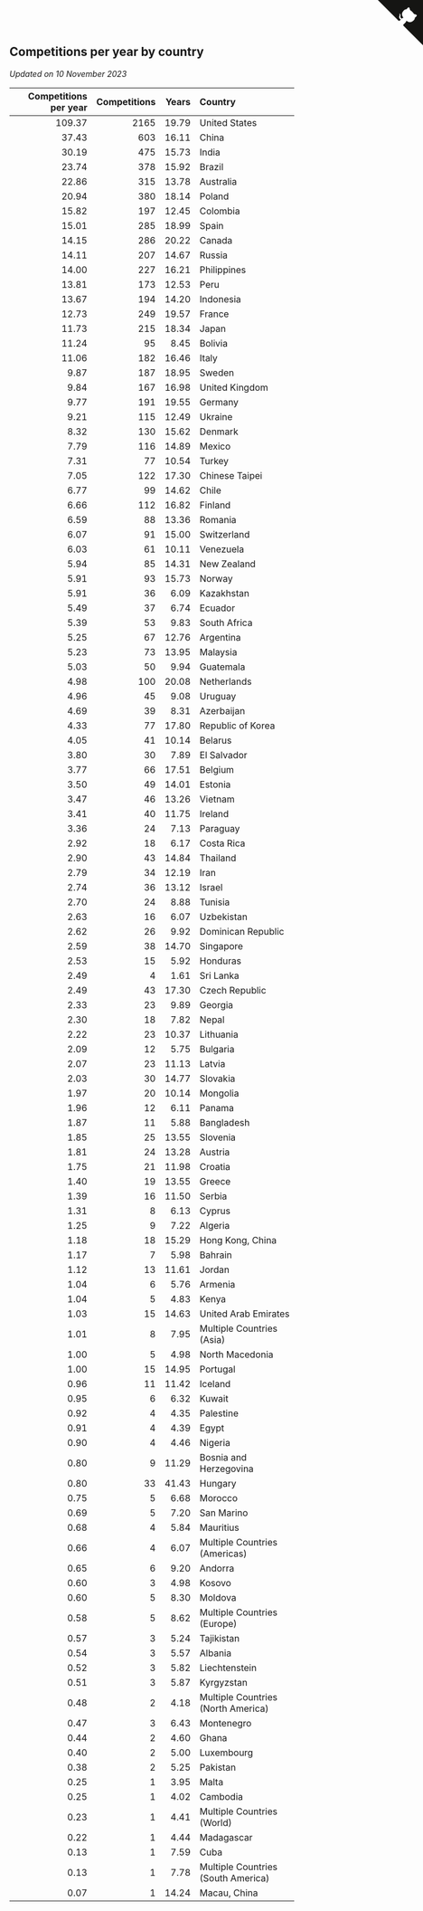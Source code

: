 ## Competitions per year by country

*Updated on 10 November 2023*

| Competitions per year | Competitions | Years | Country |
| ---: | ---: | ---: | :--- |
| 109.37 | 2165 | 19.79 | United States |
| 37.43 | 603 | 16.11 | China |
| 30.19 | 475 | 15.73 | India |
| 23.74 | 378 | 15.92 | Brazil |
| 22.86 | 315 | 13.78 | Australia |
| 20.94 | 380 | 18.14 | Poland |
| 15.82 | 197 | 12.45 | Colombia |
| 15.01 | 285 | 18.99 | Spain |
| 14.15 | 286 | 20.22 | Canada |
| 14.11 | 207 | 14.67 | Russia |
| 14.00 | 227 | 16.21 | Philippines |
| 13.81 | 173 | 12.53 | Peru |
| 13.67 | 194 | 14.20 | Indonesia |
| 12.73 | 249 | 19.57 | France |
| 11.73 | 215 | 18.34 | Japan |
| 11.24 | 95 | 8.45 | Bolivia |
| 11.06 | 182 | 16.46 | Italy |
| 9.87 | 187 | 18.95 | Sweden |
| 9.84 | 167 | 16.98 | United Kingdom |
| 9.77 | 191 | 19.55 | Germany |
| 9.21 | 115 | 12.49 | Ukraine |
| 8.32 | 130 | 15.62 | Denmark |
| 7.79 | 116 | 14.89 | Mexico |
| 7.31 | 77 | 10.54 | Turkey |
| 7.05 | 122 | 17.30 | Chinese Taipei |
| 6.77 | 99 | 14.62 | Chile |
| 6.66 | 112 | 16.82 | Finland |
| 6.59 | 88 | 13.36 | Romania |
| 6.07 | 91 | 15.00 | Switzerland |
| 6.03 | 61 | 10.11 | Venezuela |
| 5.94 | 85 | 14.31 | New Zealand |
| 5.91 | 93 | 15.73 | Norway |
| 5.91 | 36 | 6.09 | Kazakhstan |
| 5.49 | 37 | 6.74 | Ecuador |
| 5.39 | 53 | 9.83 | South Africa |
| 5.25 | 67 | 12.76 | Argentina |
| 5.23 | 73 | 13.95 | Malaysia |
| 5.03 | 50 | 9.94 | Guatemala |
| 4.98 | 100 | 20.08 | Netherlands |
| 4.96 | 45 | 9.08 | Uruguay |
| 4.69 | 39 | 8.31 | Azerbaijan |
| 4.33 | 77 | 17.80 | Republic of Korea |
| 4.05 | 41 | 10.14 | Belarus |
| 3.80 | 30 | 7.89 | El Salvador |
| 3.77 | 66 | 17.51 | Belgium |
| 3.50 | 49 | 14.01 | Estonia |
| 3.47 | 46 | 13.26 | Vietnam |
| 3.41 | 40 | 11.75 | Ireland |
| 3.36 | 24 | 7.13 | Paraguay |
| 2.92 | 18 | 6.17 | Costa Rica |
| 2.90 | 43 | 14.84 | Thailand |
| 2.79 | 34 | 12.19 | Iran |
| 2.74 | 36 | 13.12 | Israel |
| 2.70 | 24 | 8.88 | Tunisia |
| 2.63 | 16 | 6.07 | Uzbekistan |
| 2.62 | 26 | 9.92 | Dominican Republic |
| 2.59 | 38 | 14.70 | Singapore |
| 2.53 | 15 | 5.92 | Honduras |
| 2.49 | 4 | 1.61 | Sri Lanka |
| 2.49 | 43 | 17.30 | Czech Republic |
| 2.33 | 23 | 9.89 | Georgia |
| 2.30 | 18 | 7.82 | Nepal |
| 2.22 | 23 | 10.37 | Lithuania |
| 2.09 | 12 | 5.75 | Bulgaria |
| 2.07 | 23 | 11.13 | Latvia |
| 2.03 | 30 | 14.77 | Slovakia |
| 1.97 | 20 | 10.14 | Mongolia |
| 1.96 | 12 | 6.11 | Panama |
| 1.87 | 11 | 5.88 | Bangladesh |
| 1.85 | 25 | 13.55 | Slovenia |
| 1.81 | 24 | 13.28 | Austria |
| 1.75 | 21 | 11.98 | Croatia |
| 1.40 | 19 | 13.55 | Greece |
| 1.39 | 16 | 11.50 | Serbia |
| 1.31 | 8 | 6.13 | Cyprus |
| 1.25 | 9 | 7.22 | Algeria |
| 1.18 | 18 | 15.29 | Hong Kong, China |
| 1.17 | 7 | 5.98 | Bahrain |
| 1.12 | 13 | 11.61 | Jordan |
| 1.04 | 6 | 5.76 | Armenia |
| 1.04 | 5 | 4.83 | Kenya |
| 1.03 | 15 | 14.63 | United Arab Emirates |
| 1.01 | 8 | 7.95 | Multiple Countries (Asia) |
| 1.00 | 5 | 4.98 | North Macedonia |
| 1.00 | 15 | 14.95 | Portugal |
| 0.96 | 11 | 11.42 | Iceland |
| 0.95 | 6 | 6.32 | Kuwait |
| 0.92 | 4 | 4.35 | Palestine |
| 0.91 | 4 | 4.39 | Egypt |
| 0.90 | 4 | 4.46 | Nigeria |
| 0.80 | 9 | 11.29 | Bosnia and Herzegovina |
| 0.80 | 33 | 41.43 | Hungary |
| 0.75 | 5 | 6.68 | Morocco |
| 0.69 | 5 | 7.20 | San Marino |
| 0.68 | 4 | 5.84 | Mauritius |
| 0.66 | 4 | 6.07 | Multiple Countries (Americas) |
| 0.65 | 6 | 9.20 | Andorra |
| 0.60 | 3 | 4.98 | Kosovo |
| 0.60 | 5 | 8.30 | Moldova |
| 0.58 | 5 | 8.62 | Multiple Countries (Europe) |
| 0.57 | 3 | 5.24 | Tajikistan |
| 0.54 | 3 | 5.57 | Albania |
| 0.52 | 3 | 5.82 | Liechtenstein |
| 0.51 | 3 | 5.87 | Kyrgyzstan |
| 0.48 | 2 | 4.18 | Multiple Countries (North America) |
| 0.47 | 3 | 6.43 | Montenegro |
| 0.44 | 2 | 4.60 | Ghana |
| 0.40 | 2 | 5.00 | Luxembourg |
| 0.38 | 2 | 5.25 | Pakistan |
| 0.25 | 1 | 3.95 | Malta |
| 0.25 | 1 | 4.02 | Cambodia |
| 0.23 | 1 | 4.41 | Multiple Countries (World) |
| 0.22 | 1 | 4.44 | Madagascar |
| 0.13 | 1 | 7.59 | Cuba |
| 0.13 | 1 | 7.78 | Multiple Countries (South America) |
| 0.07 | 1 | 14.24 | Macau, China |


<a href="https://github.com/jonatanklosko/wca_statistics" class="github-corner" aria-label="View source on Github"><svg width="80" height="80" viewBox="0 0 250 250" style="fill:#151513; color:#fff; position: absolute; top: 0; border: 0; right: 0;" aria-hidden="true"><path d="M0,0 L115,115 L130,115 L142,142 L250,250 L250,0 Z"></path><path d="M128.3,109.0 C113.8,99.7 119.0,89.6 119.0,89.6 C122.0,82.7 120.5,78.6 120.5,78.6 C119.2,72.0 123.4,76.3 123.4,76.3 C127.3,80.9 125.5,87.3 125.5,87.3 C122.9,97.6 130.6,101.9 134.4,103.2" fill="currentColor" style="transform-origin: 130px 106px;" class="octo-arm"></path><path d="M115.0,115.0 C114.9,115.1 118.7,116.5 119.8,115.4 L133.7,101.6 C136.9,99.2 139.9,98.4 142.2,98.6 C133.8,88.0 127.5,74.4 143.8,58.0 C148.5,53.4 154.0,51.2 159.7,51.0 C160.3,49.4 163.2,43.6 171.4,40.1 C171.4,40.1 176.1,42.5 178.8,56.2 C183.1,58.6 187.2,61.8 190.9,65.4 C194.5,69.0 197.7,73.2 200.1,77.6 C213.8,80.2 216.3,84.9 216.3,84.9 C212.7,93.1 206.9,96.0 205.4,96.6 C205.1,102.4 203.0,107.8 198.3,112.5 C181.9,128.9 168.3,122.5 157.7,114.1 C157.9,116.9 156.7,120.9 152.7,124.9 L141.0,136.5 C139.8,137.7 141.6,141.9 141.8,141.8 Z" fill="currentColor" class="octo-body"></path></svg></a><style>.github-corner:hover .octo-arm{animation:octocat-wave 560ms ease-in-out}@keyframes octocat-wave{0%,100%{transform:rotate(0)}20%,60%{transform:rotate(-25deg)}40%,80%{transform:rotate(10deg)}}@media (max-width:500px){.github-corner:hover .octo-arm{animation:none}.github-corner .octo-arm{animation:octocat-wave 560ms ease-in-out}}</style>
